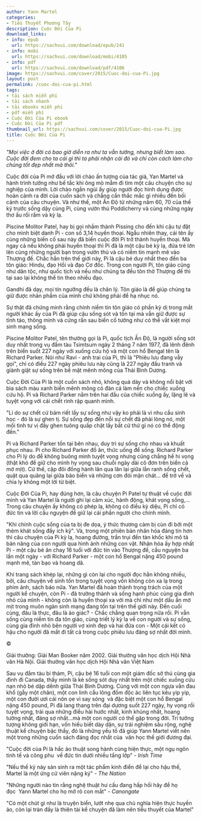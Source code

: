 ```yaml
---
author: Yann Martel
categories:
- Tiểu Thuyết Phương Tây
description: Cuộc Đời Của Pi
download_links:
- info: epub
  url: https://sachvui.com/download/epub/241
- info: mobi
  url: https://sachvui.com/download/mobi/4105
- info: pdf
  url: https://sachvui.com/download/pdf/4106
image: https://sachvui.com/cover/2015/Cuoc-doi-cua-Pi.jpg
layout: post
permalink: /cuoc-doi-cua-pi.html
tags:
- tải sách miễn phí
- tải sách nhanh
- tải ebooks miễn phí
- pdf miễn phí
- Cuộc Đời Của Pi ebook
- Cuộc Đời Của Pi pdf
thumbnail_url: https://sachvui.com/cover/2015/Cuoc-doi-cua-Pi.jpg
title: Cuộc Đời Của Pi
---
```


 <div class="item-desc text-justify"> <p><em>"Mọi việc ở đời có bao giờ diễn ra như ta vẫn tưởng, nhưng biết làm sao. Cuộc đời đem cho ta cái gì thì ta phải nhận cái đó và chỉ còn cách làm cho chúng tốt đẹp nhất mà thôi."</em></p><p>Cuộc đời của Pi mở đầu với lời chào ấn tượng của tác giả, Yan Martel và hành trình tưởng như bế tắc khi ông mò mẫm đi tìm một câu chuyện cho sự nghiệp của mình. Lời chào ngắn ngủi ấy giúp người đọc hình dung được hoàn cảnh ra đời của cuốn sách và chẳng cần thắc mắc gì nhiều đến bối cảnh của câu chuyện. Và như thế, một Ấn Độ từ những năm 60, 70 của thế kỷ trước sống dậy cùng Pi, cùng vườn thú Poddicherry và cùng những ngày thơ ấu rối rắm và kỳ lạ.</p><p>Piscine Molitor Patel, hay bị gọi nhầm thành Pissing cho đến khi cậu tự đặt cho mình biệt danh Pi - con số 3,14 huyền thoại. Ngẫu nhiên thay, cái tên ấy cùng những biến cố sau này đã biến cuộc đời Pi trở thành huyền thoại. Mà ngay cả nếu không phải huyền thoại thì Pi đã là một cậu bé kỳ lạ, đứa trẻ lớn lên cùng những người bạn trong vườn thú và có niềm tin mạnh mẽ vào Thượng đế. Chắc hẳn trên thế giới này, Pi là cậu bé duy nhất theo đến ba tôn giáo: Hindu, đạo Hồi và đạo Cơ đốc. Trong con người Pi, tôn giáo cũng như dân tộc, như quốc tịch và nếu như chúng ta đều tôn thờ Thượng đế thì tại sao lại không thể tin theo nhiều đạo.</p><p>Gandhi đã dạy, mọi tín ngưỡng đều là chân lý. Tôn giáo là để giúp chúng ta giữ được nhân phẩm của mình chứ không phải để hạ nhục nó.</p><p>Sự thật đã chứng minh rằng chính niềm tin tôn giáo có phần kỳ dị trong mắt người khác ấy của Pi đã giúp cậu sống sót và tồn tại mà vẫn giữ được sự tỉnh táo, thông minh và cứng rắn sau biến cố tưởng như có thể vắt kiệt mọi sinh mạng sống.</p><p>Piscine Molitor Patel, tên thường gọi là Pi, quốc tịch Ấn Độ, là người sống sót duy nhất trong vụ đắm tàu Tsimtsum ngày 2 tháng 7 năm 1977, đã lênh đênh trên biển suốt 227 ngày với xuồng cứu hộ và một con hổ Bengal tên là Richard Parker. Nói như Ravi - anh trai của Pi, thì là "Phiêu lưu đang vẫy gọi", chỉ có điều 227 ngày phiêu lưu này cũng là 227 ngày đấu tranh và giành giật sự sống trên bề mặt mênh mông của Thái Bình Dương.</p><p>Cuộc Đời Của Pi là một cuốn sách nhỏ, không quá dày và không nổi bật với bìa sách màu xanh biển mênh mông có đàn cá làm nền cho chiếc xuồng cứu hộ. Pi và Richard Parker nằm trên hai đầu của chiếc xuồng ấy, lặng lẽ và tuyệt vọng với cái chết rình rập quanh mình.</p><p>"Lí do sự chết cứ bám riết lấy sự sống như vậy ko phải là vì nhu cầu sinh học - đó là sự ghen tị. Sự sống đẹp đến nỗi sự chết đã phải lòng nó, một mối tình tư vị đầy ghen tuông quắp chặt lấy bất cứ thứ gì nó có thể động đến."</p><p>Pi và Richard Parker tồn tại bên nhau, duy trì sự sống cho nhau và khuất phục nhau. Pi cho Richard Parker đồ ăn, thức uống để sống. Richard Parker cho Pi lý do để không buông mình tuyệt vọng nhưng cũng chẳng hề hi vọng (thật khó để giữ cho mình hy vọng sau chuỗi ngày dài cô đơn trên biển cả mờ mịt). Cứ thế, cặp đôi đồng hành lăn qua lăn lại giữa lằn ranh sống chết, quật qua quăng lại giữa bão biển và những cơn đói mặn chát... để trở về và chia ly không một lời từ biệt.</p><p>Cuộc Đời Của Pi, hay đúng hơn, là câu chuyện Pi Patel tự thuật về cuộc đời mình và Yan Martel là người ghi lại cảm xúc, hành động, khát vọng sống,... Trong câu chuyện ấy không có phép lạ, không có điều kỳ diệu, Pi chỉ có đức tin và lời cầu nguyện để giữ lại cái phần người cho chính mình.</p><p>"Khi chính cuộc sống của ta bị đe dọa, ý thức thương cảm bị cùn đi bởi một thèm khát sống đầy ích kỷ". Và, trong một phiên bản nhân hóa đáng tin hơn thì câu chuyện của Pi kỳ lạ, hoang đường, trần trụi đến tàn khốc khi mô tả bản năng của con người qua hình ảnh những con vật. Nhân hóa ấy hợp nhất Pi - một cậu bé ăn chay 16 tuổi với đức tin vào Thượng đế, cầu nguyện ba lần một ngày - với Richard Parker - một con hổ Bengal nặng 450 pound mạnh mẽ, tàn bạo và hoang dã.</p><p>Khi trang sách khép lại, những gì còn lại cho người đọc hẳn không nhiều, bởi, câu chuyện về sinh tồn trong tuyệt vọng vốn không còn xa lạ trong phim ảnh, sách báo nữa. Yan Martel đã hoàn thành trọng trách của một người kể chuyện, còn Pi - đã trưởng thành và sống hạnh phúc cùng gia đình nhỏ của mình - không còn là huyền thoại xa vời mà chỉ như một dấu ấn mờ mịt trong muôn ngàn sinh mạng đang tồn tại trên thế giới này. Đến cuối cùng, đâu là thực, đâu là ảo giác? - Chắc chẳng quan trọng nữa rồi. Pi vẫn sống cùng niềm tin đa tôn giáo, cùng triết lý kỳ lạ về con người và sự sống, cùng gia đình nhỏ bên người vợ xinh đẹp và hai đứa con - Một cái kết có hậu cho người đã mất đi tất cả trong cuộc phiêu lưu đáng sợ nhất đời mình.</p><p>©</p><p>Giải thưởng: Giải Man Booker năm 2002. Giải thưởng văn học dịch Hội Nhà văn Hà Nội. Giải thưởng văn học dịch Hội Nhà văn Việt Nam</p><p>Sau vụ đắm tàu bi thảm, Pi, cậu bé 16 tuổi con một giám đốc sở thú cùng gia đình đi Canada, thấy mình là kẻ sống sót duy nhất trên một chiếc xuồng cứu nạn nhỏ bé dập dềnh giữa Thái Bình Dương. Cùng với một con ngựa vằn đau khổ (gẫy một chân), một con linh cẩu lông đốm độc ác liên tục kêu yip yip, một con đười ươi cái nôn ọe vì say sóng  và đặc biệt một con hổ Bengal nặng 450 pound, Pi đã lang thang trên đại dương suốt 227 ngày, hy vọng rồi tuyệt vọng, trải qua những điều hài hước nhất, kinh khủng nhất, hoang tưởng nhất, đáng sợ nhất...mà một con người có thể gặp trong đời. Trí tưởng tượng không giới hạn, vốn hiểu biết dày dặn, sự trải nghiệm sâu rộng, nghệ thuật kể chuyện bậc thầy, đó là những yếu tố đã giúp Yann Martel viết nên một trong những cuốn sách đáng đọc nhất của  văn học thế giới đương đại.</p><p>"Cuộc đời của Pi là hắc ảo thuật song hành cùng hiện thực, một ngụ ngôn tinh tế và công phu  về đức tin dưới nhiều tầng lớp" - <em>Irish Time</em></p><p>"Nếu thế kỷ này sản sinh ra một tác phẩm kinh điển để lại cho hậu thế, Martel là một ứng cử viên nặng ký" - <em>The Nation</em></p><p>"Những người nào tin rằng nghệ thuật hư cấu đang hấp hối hãy để họ đọc  Yann Martel cho họ mở rõ con mắt" - <em>Canongate</em></p><p>"Có một chút gì như là truyện biển, lướt nhẹ qua chủ nghĩa hiện thực huyền ảo, còn lại tràn đầy là thiên tài kể chuyện đã làm nên tiểu thuyết của Martel"</p> </div>